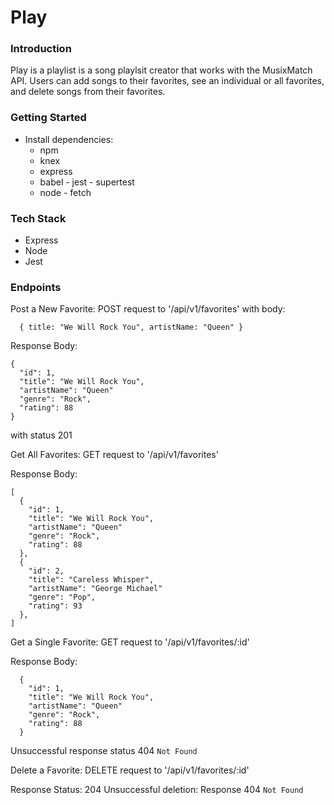 # Play

### Introduction
  Play is a playlist is a song playlsit creator that works with the MusixMatch API. 
  Users can add songs to their favorites, see an individual or all favorites, and 
  delete songs from their favorites.
  
### Getting Started
  * Install dependencies: 
    - npm
    - knex
    - express
    - babel - jest - supertest
    - node - fetch

### Tech Stack
  * Express
  * Node
  * Jest
  
### Endpoints

Post a New Favorite: 
POST request to '/api/v1/favorites'
with body: 
``` 
  { title: "We Will Rock You", artistName: "Queen" }
```

Response Body: 
```
{
  "id": 1,
  "title": "We Will Rock You",
  "artistName": "Queen"
  "genre": "Rock",
  "rating": 88
}
```
with status 201



Get All Favorites:
GET request to '/api/v1/favorites'

Response Body:
```
[
  {
    "id": 1,
    "title": "We Will Rock You",
    "artistName": "Queen"
    "genre": "Rock",
    "rating": 88
  },
  {
    "id": 2,
    "title": "Careless Whisper",
    "artistName": "George Michael"
    "genre": "Pop",
    "rating": 93
  },
]
```


Get a Single Favorite:
GET request to '/api/v1/favorites/:id'

Response Body: 
```
  {
    "id": 1,
    "title": "We Will Rock You",
    "artistName": "Queen"
    "genre": "Rock",
    "rating": 88
  }
```
Unsuccessful response status 404 `Not Found`


Delete a Favorite: 
DELETE request to '/api/v1/favorites/:id'

Response Status: 204
Unsuccessful deletion: Response 404 `Not Found`

